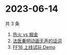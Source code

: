 # 2023-06-14

共 3 条

<!-- BEGIN ZHIHUSEARCH -->
<!-- 最后更新时间 Wed Jun 14 2023 05:10:18 GMT+0800 (China Standard Time) -->
1. [热火 vs 掘金](https://www.zhihu.com/search?q=热火%20vs%20掘金)
1. [法医秦明动画无声的证词](https://www.zhihu.com/search?q=法医秦明动画无声的证词)
1. [FF16 上线试玩 Demo](https://www.zhihu.com/search?q=FF16%20上线试玩%20Demo)
<!-- END ZHIHUSEARCH -->
